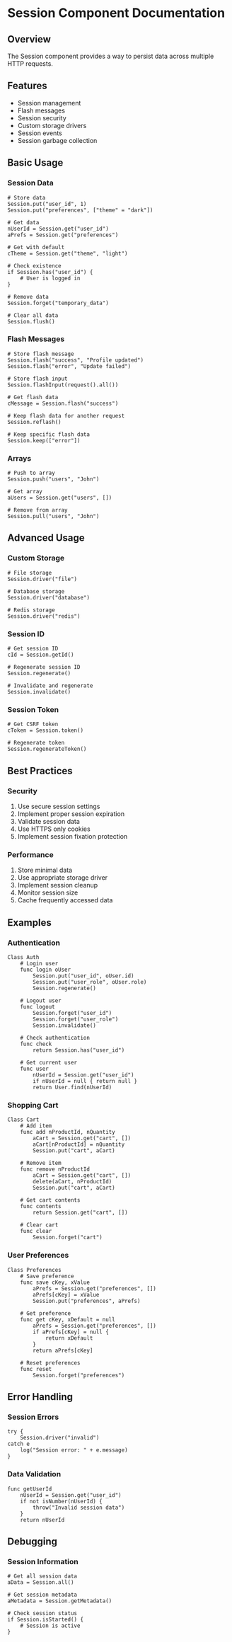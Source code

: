 # Session Component Documentation

## Overview
The Session component provides a way to persist data across multiple HTTP requests.

## Features
- Session management
- Flash messages
- Session security
- Custom storage drivers
- Session events
- Session garbage collection

## Basic Usage

### Session Data
```ring
# Store data
Session.put("user_id", 1)
Session.put("preferences", ["theme" = "dark"])

# Get data
nUserId = Session.get("user_id")
aPrefs = Session.get("preferences")

# Get with default
cTheme = Session.get("theme", "light")

# Check existence
if Session.has("user_id") {
    # User is logged in
}

# Remove data
Session.forget("temporary_data")

# Clear all data
Session.flush()
```

### Flash Messages
```ring
# Store flash message
Session.flash("success", "Profile updated")
Session.flash("error", "Update failed")

# Store flash input
Session.flashInput(request().all())

# Get flash data
cMessage = Session.flash("success")

# Keep flash data for another request
Session.reflash()

# Keep specific flash data
Session.keep(["error"])
```

### Arrays
```ring
# Push to array
Session.push("users", "John")

# Get array
aUsers = Session.get("users", [])

# Remove from array
Session.pull("users", "John")
```

## Advanced Usage

### Custom Storage
```ring
# File storage
Session.driver("file")

# Database storage
Session.driver("database")

# Redis storage
Session.driver("redis")
```

### Session ID
```ring
# Get session ID
cId = Session.getId()

# Regenerate session ID
Session.regenerate()

# Invalidate and regenerate
Session.invalidate()
```

### Session Token
```ring
# Get CSRF token
cToken = Session.token()

# Regenerate token
Session.regenerateToken()
```

## Best Practices

### Security
1. Use secure session settings
2. Implement proper session expiration
3. Validate session data
4. Use HTTPS only cookies
5. Implement session fixation protection

### Performance
1. Store minimal data
2. Use appropriate storage driver
3. Implement session cleanup
4. Monitor session size
5. Cache frequently accessed data

## Examples

### Authentication
```ring
Class Auth
    # Login user
    func login oUser
        Session.put("user_id", oUser.id)
        Session.put("user_role", oUser.role)
        Session.regenerate()
    
    # Logout user
    func logout
        Session.forget("user_id")
        Session.forget("user_role")
        Session.invalidate()
    
    # Check authentication
    func check
        return Session.has("user_id")
    
    # Get current user
    func user
        nUserId = Session.get("user_id")
        if nUserId = null { return null }
        return User.find(nUserId)
```

### Shopping Cart
```ring
Class Cart
    # Add item
    func add nProductId, nQuantity
        aCart = Session.get("cart", [])
        aCart[nProductId] = nQuantity
        Session.put("cart", aCart)
    
    # Remove item
    func remove nProductId
        aCart = Session.get("cart", [])
        delete(aCart, nProductId)
        Session.put("cart", aCart)
    
    # Get cart contents
    func contents
        return Session.get("cart", [])
    
    # Clear cart
    func clear
        Session.forget("cart")
```

### User Preferences
```ring
Class Preferences
    # Save preference
    func save cKey, xValue
        aPrefs = Session.get("preferences", [])
        aPrefs[cKey] = xValue
        Session.put("preferences", aPrefs)
    
    # Get preference
    func get cKey, xDefault = null
        aPrefs = Session.get("preferences", [])
        if aPrefs[cKey] = null {
            return xDefault
        }
        return aPrefs[cKey]
    
    # Reset preferences
    func reset
        Session.forget("preferences")
```

## Error Handling

### Session Errors
```ring
try {
    Session.driver("invalid")
catch e
    log("Session error: " + e.message)
}
```

### Data Validation
```ring
func getUserId
    nUserId = Session.get("user_id")
    if not isNumber(nUserId) {
        throw("Invalid session data")
    }
    return nUserId
```

## Debugging

### Session Information
```ring
# Get all session data
aData = Session.all()

# Get session metadata
aMetadata = Session.getMetadata()

# Check session status
if Session.isStarted() {
    # Session is active
}
```
